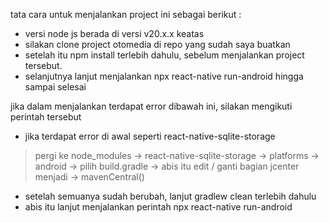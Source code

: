 tata cara untuk menjalankan project ini sebagai berikut :
- versi node js berada di versi v20.x.x keatas
- silakan clone project otomedia di repo yang sudah saya buatkan
- setelah itu npm install terlebih dahulu, sebelum menjalankan project tersebut.
- selanjutnya lanjut menjalankan npx react-native run-android hingga sampai selesai


jika dalam menjalankan terdapat error dibawah ini, silakan mengikuti perintah tersebut
- jika terdapat error di awal seperti react-native-sqlite-storage
> pergi ke node_modules -> react-native-sqlite-storage -> platforms -> android -> pilih build.gradle -> abis itu edit / ganti bagian jcenter menjadi -> mavenCentral()
- setelah semuanya sudah berubah, lanjut gradlew clean terlebih dahulu
- abis itu lanjut menjalankan perintah npx react-native run-android
